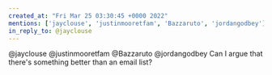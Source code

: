 ```yaml
---
created_at: "Fri Mar 25 03:30:45 +0000 2022"
mentions: ['jayclouse', 'justinmooretfam', 'Bazzaruto', 'jordangodbey']
in_reply_to: @jayclouse
---
```


@jayclouse @justinmooretfam @Bazzaruto @jordangodbey Can I argue that there's something better than an email list?